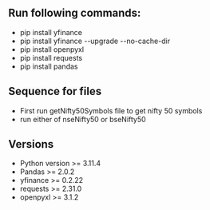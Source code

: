 ## Run following commands:
- pip install yfinance
- pip install yfinance --upgrade --no-cache-dir
- pip install openpyxl
- pip install requests
- pip install pandas

## Sequence for files
- First run getNifty50Symbols file to get nifty 50 symbols
- run either of nseNifty50 or bseNifty50

## Versions
- Python version >= 3.11.4
- Pandas >= 2.0.2
- yfinance >= 0.2.22
- requests >= 2.31.0
- openpyxl >= 3.1.2

